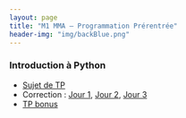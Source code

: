 ```yaml
---
layout: page
title: "M1 MMA – Programmation Prérentrée"
header-img: "img/backBlue.png"
---
```


### Introduction à Python

* [Sujet de TP](https://mycloud.mi.parisdescartes.fr/s/K3Nb7qTYZXtBd9S)
* Correction : [Jour 1](https://mycloud.mi.parisdescartes.fr/s/ydSng86G4SzmmkZ), [Jour 2](https://mycloud.mi.parisdescartes.fr/s/c5pz7tLz6jYXLFd), [Jour 3](https://mycloud.mi.parisdescartes.fr/s/RzXisfR9EGpA4tt)
* [TP bonus](https://helios2.mi.parisdescartes.fr/~jdelon/enseignement/MA106/tp_eqnonlineaire.pdf)
  
  
  
  
